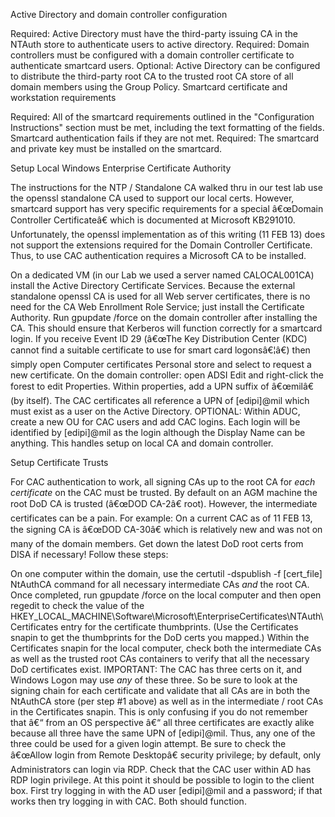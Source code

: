 Active Directory and domain controller configuration

Required: Active Directory must have the third-party issuing CA in the NTAuth store to authenticate users to active directory.
Required: Domain controllers must be configured with a domain controller certificate to authenticate smartcard users.
Optional: Active Directory can be configured to distribute the third-party root CA to the trusted root CA store of all domain members using the Group Policy.
Smartcard certificate and workstation requirements

Required: All of the smartcard requirements outlined in the "Configuration Instructions" section must be met, including the text formatting of the fields. Smartcard authentication fails if they are not met.
Required: The smartcard and private key must be installed on the smartcard.


Setup Local Windows Enterprise Certificate Authority

The instructions for the NTP / Standalone CA walked thru in our test lab use the openssl standalone CA used to support our local certs. However, smartcard support has very specific requirements for a special â€œDomain Controller Certificateâ€ which is documented at Microsoft KB291010. Unfortunately, the openssl implementation as of this writing (11 FEB 13) does not support the extensions required for the Domain Controller Certificate. Thus, to use CAC authentication requires a Microsoft CA to be installed.

On a dedicated VM (in our Lab we used a server named CALOCAL001CA) install the Active Directory Certificate Services. Because the external standalone openssl CA is used for all Web server certificates, there is no need for the CA Web Enrollment Role Service; just install the Certificate Authority.
Run gpupdate /force on the domain controller after installing the CA. This should ensure that Kerberos will function correctly for a smartcard login.
If you receive Event ID 29 (â€œThe Key Distribution Center (KDC) cannot find a suitable certificate to use for smart card logonsâ€¦â€) then simply open Computer certificates Personal store and select to request a new certificate.
On the domain controller: open ADSI Edit and right-click the forest to edit Properties. Within properties, add a UPN suffix of â€œmilâ€ (by itself). The CAC certificates all reference a UPN of [edipi]@mil which must exist as a user on the Active Directory.
OPTIONAL: Within ADUC, create a new OU for CAC users and add CAC logins. Each login will be identified by [edipi]@mil as the login although the Display Name can be anything.
This handles setup on local CA and domain controller.

Setup Certificate Trusts

For CAC authentication to work, all signing CAs up to the root CA for *each certificate* on the CAC must be trusted. By default on an AGM machine the root DoD CA is trusted (â€œDOD CA-2â€ root). However, the intermediate certificates can be a pain. For example: On a current CAC as of 11 FEB 13, the signing CA is â€œDOD CA-30â€ which is relatively new and was not on many of the domain members. Get down the latest DoD root certs from DISA if necessary!
Follow these steps:

On one computer within the domain, use the certutil -dspublish -f [cert_file] NtAuthCA command for all necessary intermediate CAs *and* the root CA. Once completed, run gpupdate /force on the local computer and then open regedit to check the value of the HKEY_LOCAL_MACHINE\Software\Microsoft\EnterpriseCertificates\NTAuth\Certificates entry for the certificate thumbprints. (Use the Certificates snapin to get the thumbprints for the DoD certs you mapped.)
Within the Certificates snapin for the local computer, check both the intermediate CAs as well as the trusted root CAs containers to verify that all the necessary DoD certificates exist.
IMPORTANT: The CAC has three certs on it, and Windows Logon may use *any* of these three. So be sure to look at the signing chain for each certificate and validate that all CAs are in both the NtAuthCA store (per step #1 above) as well as in the intermediate / root CAs in the Certificates snapin. This is only confusing if you do not remember that â€“ from an OS perspective â€“ all three certificates are exactly alike because all three have the same UPN of [edipi]@mil. Thus, any one of the three could be used for a given login attempt.
Be sure to check the â€œAllow login from Remote Desktopâ€ security privilege; by default, only Administrators can login via RDP. Check that the CAC user within AD has RDP login privilege.
At this point it should be possible to login to the client box. First try logging in with the AD user [edipi]@mil and a password; if that works then try logging in with CAC. Both should function. 
